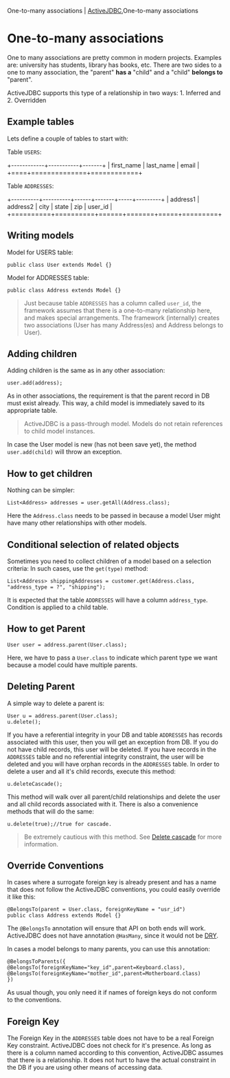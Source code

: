 One-to-many associations | <a href="/activejdbc">ActiveJDBC</a>,One-to-many associations

# One-to-many associations

<div id="toc"></div>

One to many associations are pretty common in modern projects. Examples are: university has students, library has books, etc.
There are two sides to a one to many association, the "parent" **has a** "child" and a "child" **belongs to** "parent".

ActiveJDBC supports this type of a relationship in two ways: 1. Inferred and 2. Overridden

## Example tables

Lets define a couple of tables to start with:

Table `USERS`:

+------------+-----------+-------+
| first_name | last_name | email |
+====+==============+============+

Table `ADDRESSES`:

+----------+----------+------+-------+-----+---------+
| address1 | address2 | city | state | zip | user_id |
+==========+==========+======+=======+=====+=========+


## Writing models

Model for USERS table:

~~~~ {.java}
public class User extends Model {}
~~~~

Model for ADDRESSES table:

~~~~ {.java}
public class Address extends Model {}
~~~~

> Just because table `ADDRESSES` has a column called `user_id`, the framework assumes that there is a one-to-many
> relationship here, and makes special arrangements. The framework (internally) creates two associations
> (User has many Address(es) and Address belongs to User).

## Adding children

Adding children is the same as in any other association:

~~~~ {.java}
user.add(address);
~~~~

As in other associations, the requirement is that the parent record in DB must exist already. This way, a child model
is immediately saved to its appropriate table.

>
> ActiveJDBC is a pass-through model. Models do not retain references to child model instances.
>

In case the User model is new (has not been save yet), the method `user.add(child)` will throw an exception.

## How to get children

Nothing can be simpler:

~~~~ {.java}
List<Address> addresses = user.getAll(Address.class);
~~~~

Here the `Address.class` needs to be passed in because a model User might have many other relationships with other models.

## Conditional selection of related objects

Sometimes you need to collect children of a model based on a selection criteria: In such cases, use the `get(type)` method:

~~~~ {.java}
List<Address> shippingAddresses = customer.get(Address.class, "address_type = ?", "shipping");
~~~~

It is expected that the table `ADDRESSES` will have a column `address_type`. Condition is applied to a child table.

## How to get Parent

~~~~ {.java}
User user = address.parent(User.class);
~~~~

Here, we have to pass a `User.class` to indicate which parent type we want because a model could have multiple parents.

## Deleting Parent

A simple way to delete a parent is:

~~~~ {.java}
User u = address.parent(User.class);
u.delete();
~~~~

If you have a referential integrity in your DB and table `ADDRESSES` has records associated with this user, then
you will get an exception from DB. If you do not have child records, this user will be deleted. If you have records in
the `ADDRESSES` table and no referential integrity constraint, the user will be deleted and you will have orphan
records in the `ADDRESSES` table. In order to delete a user and all it's child records, execute this method:

~~~~ {.java}
u.deleteCascade();
~~~~

This method will walk over all parent/child relationships and delete the user and all child records associated with it.
There is also a convenience methods that will do the same:

~~~~ {.java}
u.delete(true);//true for cascade.
~~~~

>
> Be extremely cautious with this method. See [Delete cascade](delete_cascade) for more information.
>

## Override Conventions

In cases where a surrogate foreign key is already present and has a name that does not follow the ActiveJDBC
conventions, you could easily override it like this:

~~~~ {.java}
@BelongsTo(parent = User.class, foreignKeyName = "usr_id")
public class Address extends Model {}
~~~~

The `@BelongsTo` annotation will ensure that API on both ends will work. ActiveJDBC does not have annotation
`@HasMany`, since it would not be [DRY](http://en.wikipedia.org/wiki/Don't_repeat_yourself).

In cases a model belongs to many parents, you can use this annotation:

~~~~ {.java}
@BelongsToParents({ 
@BelongsTo(foreignKeyName="key_id",parent=Keyboard.class), 
@BelongsTo(foreignKeyName="mother_id",parent=Motherboard.class) 
}) 
~~~~

As usual though, you only need it if names of foreign keys do not conform to the conventions.

## Foreign Key

The Foreign Key in the `ADDRESSES` table does not have to be a real Foreign Key constraint. ActiveJDBC does not check
for it's presence. As long as there is a column named according to this convention, ActiveJDBC assumes that there
is a relationship. It does not hurt to have the actual constraint in the DB if you are using other means of accessing data.

